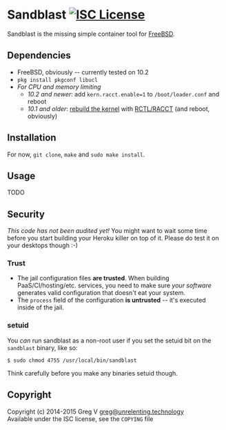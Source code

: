 # Sandblast [![ISC License](https://img.shields.io/badge/license-ISC-red.svg?style=flat)](https://tldrlegal.com/license/-isc-license)

Sandblast is the missing simple container tool for [FreeBSD].

[FreeBSD]: https://www.FreeBSD.org

## Dependencies

- FreeBSD, obviously -- currently tested on 10.2
- `pkg install pkgconf libucl`
- *For CPU and memory limiting*
  - *10.2 and newer*: add `kern.racct.enable=1` to `/boot/loader.conf` and reboot
  - *10.1 and older*: [rebuild the kernel](https://www.freebsd.org/doc/en_US.ISO8859-1/books/handbook/kernelconfig-building.html) with [RCTL/RACCT](https://wiki.freebsd.org/Hierarchical_Resource_Limits) (and reboot, obviously)

## Installation

For now, `git clone`, `make` and `sudo make install`.

## Usage

TODO

## Security

*This code has not been audited yet!*
You might want to wait some time before you start building your Heroku killer on top of it.
Please do test it on your desktops though :-)

### Trust

- The jail configuration files **are trusted**.
  When building PaaS/CI/hosting/etc. services, you need to make sure *your software* generates valid configuration that doesn't eat your system.
- The `process` field of the configuration **is untrusted** -- it's executed inside of the jail.

### setuid

You *can* run sandblast as a non-root user if you set the setuid bit on the `sandblast` binary, like so:

```shell
$ sudo chmod 4755 /usr/local/bin/sandblast
```

Think carefully before you make any binaries setuid though.

## Copyright

Copyright (c) 2014-2015 Greg V <greg@unrelenting.technology>  
Available under the ISC license, see the `COPYING` file
